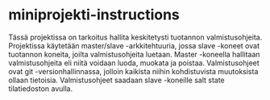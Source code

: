 # miniprojekti-instructions

Tässä projektissa on tarkoitus hallita keskitetysti tuotannon valmistusohjeita. Projektissa käytetään master/slave -arkkitehtuuria, jossa slave -koneet ovat tuotannon koneita, joilta valmistusohjeita luetaan. Master -koneella hallitaan valmistusohjeita eli niitä voidaan luoda, muokata ja poistaa. Valmistusohjeet ovat git -versionhallinnassa, jolloin kaikista niihin kohdistuvista muutoksista ollaan tietoisia. Valmistusohjeet saadaan slave -koneille salt state tilatiedoston avulla.

